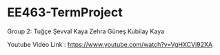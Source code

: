 # EE463-TermProject
Group 2: 
Tuğçe Şevval Kaya
Zehra Güneş 
Kubilay Kaya

Youtube Video Link : https://www.youtube.com/watch?v=VgHXCVj92XA
